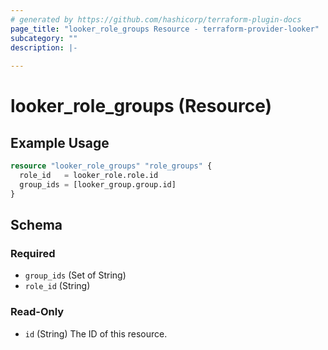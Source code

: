 ```yaml
---
# generated by https://github.com/hashicorp/terraform-plugin-docs
page_title: "looker_role_groups Resource - terraform-provider-looker"
subcategory: ""
description: |-
  
---
```


# looker_role_groups (Resource)



## Example Usage

```terraform
resource "looker_role_groups" "role_groups" {
  role_id   = looker_role.role.id
  group_ids = [looker_group.group.id]
}
```

<!-- schema generated by tfplugindocs -->
## Schema

### Required

- `group_ids` (Set of String)
- `role_id` (String)

### Read-Only

- `id` (String) The ID of this resource.


